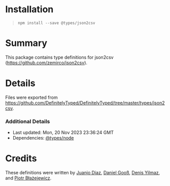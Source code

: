 # Installation
> `npm install --save @types/json2csv`

# Summary
This package contains type definitions for json2csv (https://github.com/zemirco/json2csv).

# Details
Files were exported from https://github.com/DefinitelyTyped/DefinitelyTyped/tree/master/types/json2csv.

### Additional Details
 * Last updated: Mon, 20 Nov 2023 23:36:24 GMT
 * Dependencies: [@types/node](https://npmjs.com/package/@types/node)

# Credits
These definitions were written by [Juanjo Diaz](https://github.com/juanjoDiaz), [Daniel Gooß](https://github.com/dangoo), [Denis Yilmaz](https://github.com/denisyilmaz), and [Piotr Błażejewicz](https://github.com/peterblazejewicz).
